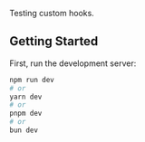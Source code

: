 Testing custom hooks.

## Getting Started

First, run the development server:

```bash
npm run dev
# or
yarn dev
# or
pnpm dev
# or
bun dev
```
